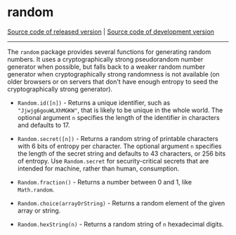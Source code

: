 # random
[Source code of released version](https://github.com/meteor/meteor/tree/master/packages/random) | [Source code of development version](https://github.com/meteor/meteor/tree/devel/packages/random)
***

The `random` package provides several functions for generating random
numbers. It uses a cryptographically strong pseudorandom number generator when
possible, but falls back to a weaker random number generator when
cryptographically strong randomness is not available (on older browsers or on
servers that don't have enough entropy to seed the cryptographically strong
generator).

- `Random.id([n])` - Returns a unique identifier, such as `"Jjwjg6gouWLXhMGKW"`, that is
likely to be unique in the whole world. The optional argument `n`
specifies the length of the identifier in characters and defaults to 17.

- `Random.secret([n])` - Returns a random string of printable characters with 6 bits of
entropy per character. The optional argument `n` specifies the length of
the secret string and defaults to 43 characters, or 256 bits of
entropy. Use `Random.secret` for security-critical secrets that are
intended for machine, rather than human, consumption.

- `Random.fraction()` - Returns a number between 0 and 1, like `Math.random`.

- `Random.choice(arrayOrString)` - Returns a random element of the given array or string.

- `Random.hexString(n)` - Returns a random string of `n` hexadecimal digits.